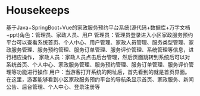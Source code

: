 # Housekeeps
基于Java+SpringBoot+Vue的家政服务预约平台系统(源代码+数据库+万字文档+ppt)角色：管理员、家政人员、用户  管理员：管理员登录进入小区家政服务预约平台可以查看系统首页、个人中心、用户管理、家政人员管理、服务类型管理、家政服务管理、服务预约管理、服务订单管理、服务评价管理、系统管理等信息，进行相应操作，  家政人员：家政人员点击后台管理，然后页面跳转到系统后可以对系统首页、个人中心、家政服务管理、服务预约管理、服务订单管理、服务评价管理等功能进行操作  用户：当游客打开系统的网址后，首先看到的就是首页界面。在这里，游客能够看到小区家政服务预约平台的导航条显示首页、家政服务、新闻公告、后台管理、个人中心、登录注册等

